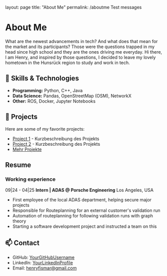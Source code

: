layout: page
title: "About Me"
permalink: /aboutme
Test messages

# About Me
What are the newest advancements in tech? 
And what does that mean for the market and its participants? 
Those were the questions trapped in my head since high school and they are the ones driving me everyday.
Hi there, I am Henry, and inspired by those questions, I decided to leave my lovely hometown in the Hunsrück region to study and work in tech.


## 🔧 Skills & Technologies
- **Programming:** Python, C++, Java
- **Data Science:** Pandas, OpenStreetMap (OSM), NetworkX
- **Other:** ROS, Docker, Jupyter Notebooks

## 🚀 Projects
Here are some of my favorite projects:
- [Project 1](#) - Kurzbeschreibung des Projekts
- [Project 2](#) - Kurzbeschreibung des Projekts
- [Mehr Projekte](projects.html)

## Resume
### Working experience
09|24 - 04|25
**Intern | ADAS @ Porsche Engineering** Los Angeles, USA
- First employee of the local ADAS department, helping secure major projects
- Responsible for Routeplanning for an external customer's validation run
- Automation of routeplanning for following validation runs with graph theory
- Starting a software development project and instructed a team on this

## 📫 Contact
- GitHub: [YourGitHubUsername](https://github.com/YourGitHubUsername)
- LinkedIn: [YourLinkedInProfile](https://linkedin.com/in/YourLinkedInProfile)
- Email: henryfismar@gmail.com
